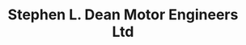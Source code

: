 ---
title: "Stephen L. Dean Motor Engineers Ltd"
url: /ilkeston/stephen-l-dean-motor-engineers-ltd/
shop: car repair
---
